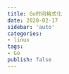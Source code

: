 ```yaml
---
title: Go时间格式化
date: 2020-02-17
sidebar: 'auto'
categories:
- linux
tags:
- Go
publish: false
---
```


